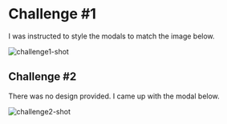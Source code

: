 # Challenge #1
I was instructed to style the modals to match the image below.

![challenge1-shot](/../master/challenge_1/assets/challenge1-shot.png?raw=true "challenge1-shot")

## Challenge #2
There was no design provided. I came up with the modal below.

![challenge2-shot](/../master/challenge_2/assets/challenge2-shot.png?raw=true "challenge2-shot")
   
